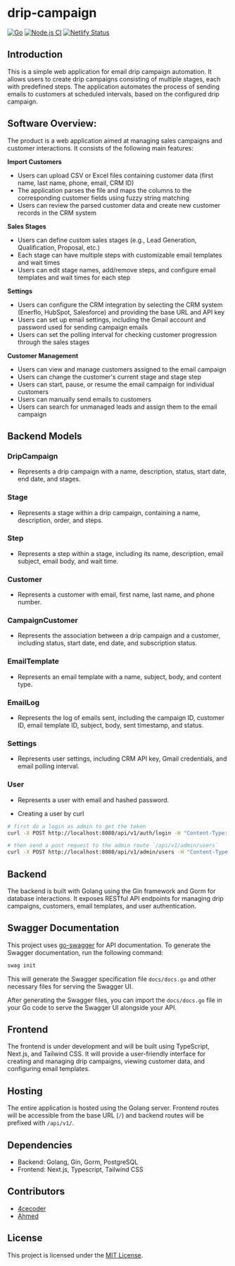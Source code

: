 # drip-campaign

[![Go](https://github.com/4cecoder/drip-campaign/actions/workflows/go.yml/badge.svg)](https://github.com/4cecoder/drip-campaign/actions/workflows/go.yml) [![Node.js CI](https://github.com/4cecoder/drip-campaign/actions/workflows/node.js.yml/badge.svg)](https://github.com/4cecoder/drip-campaign/actions/workflows/node.js.yml) [![Netlify Status](https://api.netlify.com/api/v1/badges/5ec0b76a-34fc-4a43-abc0-0268816c18f3/deploy-status)](https://app.netlify.com/sites/dropcampaign/deploys)

## Introduction

This is a simple web application for email drip campaign automation. It allows users to create drip campaigns consisting of multiple stages, each with predefined steps. The application automates the process of sending emails to customers at scheduled intervals, based on the configured drip campaign.

## Software Overview:
The product is a web application aimed at managing sales campaigns and customer interactions. It consists of the following main features:

**Import Customers**
- Users can upload CSV or Excel files containing customer data (first name, last name, phone, email, CRM ID)
- The application parses the file and maps the columns to the corresponding customer fields using fuzzy string matching
- Users can review the parsed customer data and create new customer records in the CRM system

**Sales Stages**
- Users can define custom sales stages (e.g., Lead Generation, Qualification, Proposal, etc.)
- Each stage can have multiple steps with customizable email templates and wait times
- Users can edit stage names, add/remove steps, and configure email templates and wait times for each step

**Settings**
- Users can configure the CRM integration by selecting the CRM system (Enerflo, HubSpot, Salesforce) and providing the base URL and API key
- Users can set up email settings, including the Gmail account and password used for sending campaign emails
- Users can set the polling interval for checking customer progression through the sales stages

**Customer Management**
- Users can view and manage customers assigned to the email campaign
- Users can change the customer's current stage and stage step
- Users can start, pause, or resume the email campaign for individual customers
- Users can manually send emails to customers
- Users can search for unmanaged leads and assign them to the email campaign

## Backend Models

### DripCampaign

- Represents a drip campaign with a name, description, status, start date, end date, and stages.

### Stage

- Represents a stage within a drip campaign, containing a name, description, order, and steps.

### Step

- Represents a step within a stage, including its name, description, email subject, email body, and wait time.

### Customer

- Represents a customer with email, first name, last name, and phone number.

### CampaignCustomer

- Represents the association between a drip campaign and a customer, including status, start date, end date, and subscription status.

### EmailTemplate

- Represents an email template with a name, subject, body, and content type.

### EmailLog

- Represents the log of emails sent, including the campaign ID, customer ID, email template ID, subject, body, sent timestamp, and status.

### Settings

- Represents user settings, including CRM API key, Gmail credentials, and email polling interval.

### User

- Represents a user with email and hashed password.

- Creating a user by curl
```bash
# first do a login as admin to get the token
curl -X POST http://localhost:8080/api/v1/auth/login -H "Content-Type: application/json" -d '{"email": admin", "password": "password"}'

# then send a post request to the admin route `/api/v1/admin/users`
curl -X POST http://localhost:8080/api/v1/admin/users -H "Content-Type: application json" -H "Authorization Bearer <token>" -d '{"email": "testuser", "password": "password"}'
```

## Backend

The backend is built with Golang using the Gin framework and Gorm for database interactions. It exposes RESTful API endpoints for managing drip campaigns, customers, email templates, and user authentication.

## Swagger Documentation

This project uses [go-swagger](https://github.com/go-swagger/go-swagger) for API documentation. To generate the Swagger documentation, run the following command:

```bash
swag init
```


This will generate the Swagger specification file `docs/docs.go` and other necessary files for serving the Swagger UI.

After generating the Swagger files, you can import the `docs/docs.go` file in your Go code to serve the Swagger UI alongside your API.

## Frontend

The frontend is under development and will be built using TypeScript, Next.js, and Tailwind CSS. It will provide a user-friendly interface for creating and managing drip campaigns, viewing customer data, and configuring email templates.

## Hosting

The entire application is hosted using the Golang server. Frontend routes will be accessible from the base URL (`/`) and backend routes will be prefixed with `/api/v1/`.

## Dependencies

- Backend: Golang, Gin, Gorm, PostgreSQL
- Frontend: Next.js, Typescript, Tailwind CSS

## Contributors

- [4cecoder](https://github.com/4cecoder)
- [Ahmed](https://github.com/AhmedBarre1)

## License

This project is licensed under the [MIT License](LICENSE).
